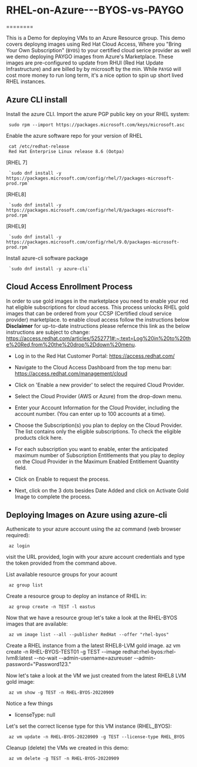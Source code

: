 # RHEL-on-Azure---BYOS-vs-PAYGO
========

This is a Demo for deploying VMs to an Azure Resource group. This demo covers deployng images using Red Hat Cloud Access, Where you "Bring Your Own Subscription" (`BYOS`) to your certified cloud serice provider as well we demo deploying PAYGO images from Azure's Marketplace. These images are pre-configured to update from RHUI (Red Hat Update Infrastructure) and are billed by by microsoft by the min. While `PAYGO` will cost more money to run long term, it's a nice option to spin up short lived RHEL instances.


Azure CLI install
------------

Install the azure CLI.
Import the azure PGP public key on your RHEL system:

     sudo rpm --import https://packages.microsoft.com/keys/microsoft.asc

Enable the azure software repo for your version of RHEL

     cat /etc/redhat-release
     Red Hat Enterprise Linux release 8.6 (Ootpa)

[RHEL 7]

     `sudo dnf install -y https://packages.microsoft.com/config/rhel/7/packages-microsoft-prod.rpm`

[RHEL8]

     `sudo dnf install -y https://packages.microsoft.com/config/rhel/8/packages-microsoft-prod.rpm`

[RHEL9]

     `sudo dnf install -y https://packages.microsoft.com/config/rhel/9.0/packages-microsoft-prod.rpm`

Install azure-cli software package

     `sudo dnf install -y azure-cli`


Cloud Access Enrollment Process
------------

In order to use gold images in the marketplace you need to enable your red hat eligible subscriptions for cloud access. This process unlocks RHEL gold images that can be ordered from your CCSP (Certified cloud service provider) marketplace. to enable cloud access follow the instructions below 
**Disclaimer** for up-to-date instructions please refernce this link as the below instructions are subject to change: https://access.redhat.com/articles/5252771#:~:text=Log%20in%20to%20the%20Red,from%20the%20drop%2Ddown%20menu.

- Log in to the Red Hat Customer Portal: https://access.redhat.com/

- Navigate to the Cloud Access Dashboard from the top menu bar: https://access.redhat.com/management/cloud
     
- Click on 'Enable a new provider' to select the required Cloud Provider.

- Select the Cloud Provider (AWS or Azure) from the drop-down menu.

- Enter your Account Information for the Cloud Provider, including the account number. (You can enter up to 100 accounts at a time).

- Choose the Subscription(s) you plan to deploy on the Cloud Provider. The list contains only the eligible subscriptions. To check the eligible products click here.

- For each subscription you want to enable, enter the anticipated maximum number of Subscription Entitlements that you play to deploy on the Cloud Provider in the Maximum Enabled Entitlement Quantity field.

- Click on Enable to request the process.

- Next, click on the 3 dots besides Date Added and click on Activate Gold Image to complete the process.                  

Deploying Images on Azure using azure-cli
------------

Authenicate to your azure account using the az command (web browser required):

     az login
     
visit the URL provided, login with your azure account credentials and type the token provided from the command 
above.

List available resource groups for your acount 

     az group list

Create a resource group to deploy an instance of RHEL in:

     az group create -n TEST -l eastus
     
Now that we have a resource group let's take a look at the RHEL-BYOS images that are available:

     az vm image list --all --publisher RedHat --offer "rhel-byos"
     
Create a RHEL instance from a the latest RHEL8-LVM gold image. 
     az vm create -n RHEL-BYOS-TEST01 -g TEST --image redhat:rhel-byos:rhel-lvm8:latest --no-wait --admin-username=azureuser --admin-password="Password123."
     
Now let's take a look at the VM we just created from the latest RHEL8 LVM gold image:

     az vm show -g TEST -n RHEL-BYOS-20220909
     
Notice a few things
- licenseType: null

Let's set the correct license type for this VM instance (RHEL_BYOS):

     az vm update -n RHEL-BYOS-20220909 -g TEST --license-type RHEL_BYOS
     
Cleanup (delete) the VMs we created in this demo:

     az vm delete -g TEST -n RHEL-BYOS-20220909
